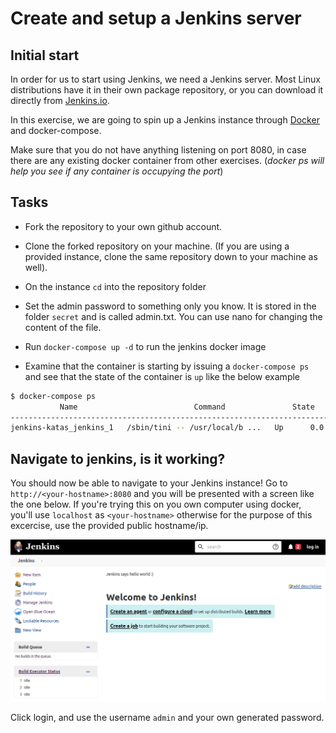 # Create and setup a Jenkins server

## Initial start

In order for us to start using Jenkins, we need a Jenkins server.
Most Linux distributions have it in their own package repository, or you can download it directly from [Jenkins.io](https://jenkins.io/download/).

In this exercise, we are going to spin up a Jenkins instance through [Docker](https://www.docker.com/) and docker-compose.

Make sure that you do not have anything listening on port 8080, in case there are any existing docker container from other exercises. (*docker ps will help you see if any container is occupying the port*)

## Tasks

* Fork the repository to your own github account.
* Clone the forked repository on your machine. (If you are using a provided instance, clone the same repository down to your machine as well).
* On the instance `cd` into the repository folder

* Set the admin password to something only you know. It is stored in the folder `secret` and is called admin.txt. You can use nano for changing the content of the file.

* Run `docker-compose up -d` to run the jenkins docker image
* Examine that the container is starting by issuing a `docker-compose ps` and see that the state of the container is `up` like the below example

```bash
$ docker-compose ps
           Name                          Command               State                                    Ports
-----------------------------------------------------------------------------------------------------------------------------------------------
jenkins-katas_jenkins_1   /sbin/tini -- /usr/local/b ...   Up      0.0.0.0:50000->50000/tcp, 0.0.0.0:8080->8080/tcp, 0.0.0.0:8443->8443/tcp
```

## Navigate to jenkins, is it working?

You should now be able to navigate to your Jenkins instance! Go to `http://<your-hostname>:8080` and you will be presented with a screen like the one below. If you're trying this on you own computer using docker, you'll use `localhost` as `<your-hostname>` otherwise for the purpose of this excercise, use the provided public hostname/ip.

![Welcome page](../img/welcome2.png)

Click login, and use the username `admin` and your own generated password.